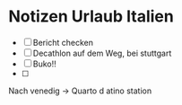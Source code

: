 # Notizen Urlaub Italien
- [ ]  Bericht checken 
- [ ] Decathlon auf dem Weg, bei stuttgart
- [ ] Buko!!
- [ ] 




Nach venedig -> Quarto d atino station
